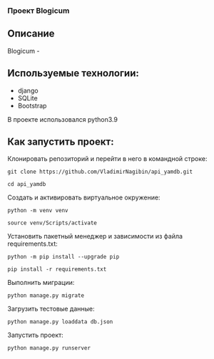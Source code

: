 ### Проект Blogicum  

## Описание
Blogicum - 

## Используемые технологии:

- django
- SQLite
- Bootstrap

В проекте использовался python3.9

## Как запустить проект:

Клонировать репозиторий и перейти в него в командной строке:

```
git clone https://github.com/VladimirNagibin/api_yamdb.git
```

```
cd api_yamdb
```

Cоздать и активировать виртуальное окружение:

```
python -m venv venv
```

```
source venv/Scripts/activate
```

Установить пакетный менеджер и зависимости из файла requirements.txt:

```
python -m pip install --upgrade pip
```

```
pip install -r requirements.txt
```

Выполнить миграции:

```
python manage.py migrate
```

Загрузить тестовые данные:

```
python manage.py loaddata db.json
```

Запустить проект:

```
python manage.py runserver
```

